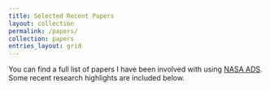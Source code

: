 ```yaml
---
title: Selected Recent Papers
layout: collection
permalink: /papers/
collection: papers
entries_layout: grid
---
```


You can find a full list of papers I have been involved with using [NASA 
ADS](https://ui.adsabs.harvard.edu/search/p_=0&q=%20author%3A%22Steinhardt%2C%20C%22&sort=date%20desc%2C%20bibcode%20desc).  
Some recent research highlights are included below.

